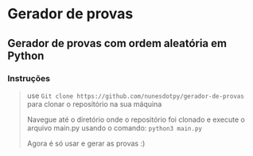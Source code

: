 # Gerador de provas
## Gerador de provas com ordem aleatória em Python

### Instruções

> use ```Git clone https://github.com/nunesdotpy/gerador-de-provas``` para clonar o repositório na sua máquina
>
> Navegue até o diretório onde o repositório foi clonado e execute o arquivo main.py usando o comando: ```python3 main.py```
>
> Agora é só usar e gerar as provas :)